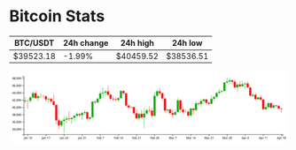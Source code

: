 # Bitcoin Stats

BTC/USDT|24h change|24h high|24h low|
|---|---|---|---|
|$39523.18|-1.99%|$40459.52|$38536.51|

<img src="./chart.svg">
